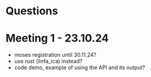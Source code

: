 # Questions

# Meeting 1 - 23.10.24

- moses registration until 30.11.24?
- use rust (linfa_ica) instead?
- code demo, example of using the API and its output?